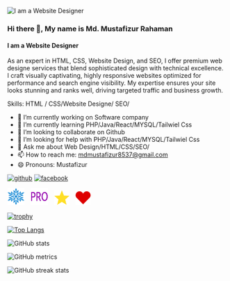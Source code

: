 ![I am a Website Designer](https://scontent.fdac157-1.fna.fbcdn.net/v/t39.30808-6/463392104_1091336975853137_8168206297079582472_n.png?stp=dst-png_s960x960&_nc_cat=105&ccb=1-7&_nc_sid=cc71e4&_nc_ohc=vslfGrJul94Q7kNvgHcdbpK&_nc_zt=23&_nc_ht=scontent.fdac157-1.fna&_nc_gid=AwKiiA9nz43CArrYPitLZx2&oh=00_AYDI8T98tFAttqeQIGlGT9OCEaFgWfesw_o7gpVq_3cWrw&oe=67141EB7)

### Hi there 👋, My name is Md. Mustafizur Rahaman
#### I am a Website Designer


As an expert in HTML, CSS, Website Design, and SEO, I offer premium web designe services that blend sophisticated design with technical excellence. I craft visually captivating, highly responsive websites optimized for performance and search engine visibility. My expertise ensures your site looks stunning and ranks well, driving targeted traffic and business growth.

Skills:  HTML / CSS/Website Designe/ SEO/

- 🔭 I’m currently working on Software company 
- 🌱 I’m currently learning PHP/Java/React/MYSQL/Tailwiel Css 
- 👯 I’m looking to collaborate on Github 
- 🤔 I’m looking for help with PHP/Java/React/MYSQL/Tailwiel Css 
- 💬 Ask me about Web Design/HTML/CSS/SEO/ 
- 📫 How to reach me: mdmustafizur8537@gmail.com 
- 😄 Pronouns: Mustafizur 


[<img src='https://cdn.jsdelivr.net/npm/simple-icons@3.0.1/icons/github.svg' alt='github' height='40'>](https://github.com/mdmustafizur18)  [<img src='https://cdn.jsdelivr.net/npm/simple-icons@3.0.1/icons/facebook.svg' alt='facebook' height='40'>](https://www.facebook.com/https://accountscenter.facebook.com/accounts/)  

<a href='https://archiveprogram.github.com/'><img src='https://raw.githubusercontent.com/acervenky/animated-github-badges/master/assets/acbadge.gif' width='40' height='40'></a> <a href='https://github.com/pricing'><img src='https://raw.githubusercontent.com/acervenky/animated-github-badges/master/assets/pro.gif' width='40' height='40'></a> <a href='https://stars.github.com/'><img src='https://raw.githubusercontent.com/acervenky/animated-github-badges/master/assets/starbadge.gif' width='35' height='35'></a> <a href='https://docs.github.com/en/github/supporting-the-open-source-community-with-github-sponsors'><img src='https://raw.githubusercontent.com/acervenky/animated-github-badges/master/assets/sponsorbadge.gif' width='35' height='35'></a> 

[![trophy](https://github-profile-trophy.vercel.app/?username=mdmustafizur18)](https://github.com/ryo-ma/github-profile-trophy)

[![Top Langs](https://github-readme-stats.vercel.app/api/top-langs/?username=mdmustafizur18)](https://github.com/anuraghazra/github-readme-stats)

![GitHub stats](https://github-readme-stats.vercel.app/api?username=mdmustafizur18&show_icons=true&count_private=true)  

![GitHub metrics](https://metrics.lecoq.io/mdmustafizur18)  

![GitHub streak stats](https://streak-stats.demolab.com/?user=mdmustafizur18)  

